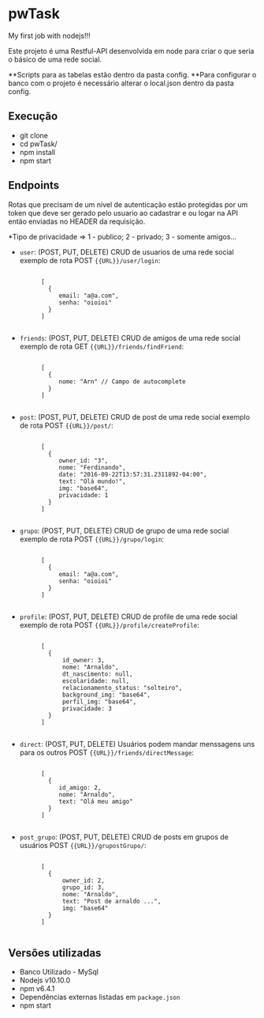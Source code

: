 # pwTask
My first job with nodejs!!!

Este projeto é uma Restful-API desenvolvida em node para criar o que seria o básico de uma rede social.

**Scripts para as tabelas estão dentro da pasta config.
**Para configurar o banco com o projeto é necessário alterar o local.json dentro da pasta config.
## Execução

<ul>        
<li>git clone</li> 
<li>cd pwTask/</li> 
<li>npm install </li>
<li>npm start </li>
</ul>

## Endpoints

Rotas que precisam de um nivel de autenticação estão protegidas por um token que deve ser gerado pelo usuario ao 
cadastrar e ou logar na API então enviadas no HEADER da requisição.

*Tipo de privacidade => 1 - publico; 2 - privado; 3 - somente amigos...

<ul>        
<li>
    <code>user</code>: (POST, PUT, DELETE) CRUD de usuarios de uma rede social exemplo de rota POST <code>{{URL}}/user/login</code>:<br><pre><code>
      [
        {
           email: "a@a.com", 
           senha: "oioioi"
        }
      ]
    </code></pre>
</li> 
<li><code>friends</code>: (POST, PUT, DELETE) CRUD de amigos de uma rede social exemplo de rota GET <code>{{URL}}/friends/findFriend</code>:<br><pre><code>
      [
        {
           nome: "Arn" // Campo de autocomplete
        }
      ]
    </code></pre></li> 
<li><code>post</code>: (POST, PUT, DELETE) CRUD de post de uma rede social exemplo de rota POST <code>{{URL}}/post/</code>:<br><pre><code>
      [
        {
           owner_id: "3",
           nome: "Ferdinando",
           date: "2016-09-22T13:57:31.2311892-04:00",
           text: "Olá mundo!",
           img: "base64",
           privacidade: 1
        }
      ]
    </code></pre></li>
<li><code>grupo</code>: (POST, PUT, DELETE) CRUD de grupo de uma rede social exemplo de rota POST <code>{{URL}}/grupo/login</code>:<br><pre><code>
      [
        {
           email: "a@a.com", 
           senha: "oioioi"
        }
      ]
    </code></pre></li>
<li><code>profile</code>: (POST, PUT, DELETE) CRUD de profile de uma rede social exemplo de rota POST <code>{{URL}}/profile/createProfile</code>:<br><pre><code>
      [
        {
            id_owner: 3,
            nome: "Arnaldo",
            dt_nascimento: null,
            escolaridade: null,
            relacionamento_status: "solteiro",
            background_img: "base64",
            perfil_img: "base64",
            privacidade: 3
        }
      ]
    </code></pre></li>
    <li><code>direct</code>: (POST, PUT, DELETE) Usuários podem mandar menssagens uns para os outros POST <code>{{URL}}/friends/directMessage</code>:<br><pre><code>
      [
        {
           id_amigo: 2,
           nome: "Arnaldo",
           text: "Olá meu amigo"
        }
      ]
    </code></pre></li>
    <li><code>post_grupo</code>: (POST, PUT, DELETE) CRUD de posts em grupos de usuários POST <code>{{URL}}/grupostGrupo/</code>:<br><pre><code>
      [
        {
            owner_id: 2,
            grupo_id: 3,
            nome: "Arnaldo",
            text: "Post de arnaldo ...",
            img: "base64"
        }
      ]
    </code></pre></li>
</ul>

## Versões utilizadas

<ul>        
<li>Banco Utilizado - MySql</li>
<li>Nodejs v10.10.0</li> 
<li>npm v6.4.1</li> 
<li>Dependências externas listadas em <code>package.json</code></li>
<li>npm start </li>
</ul>
